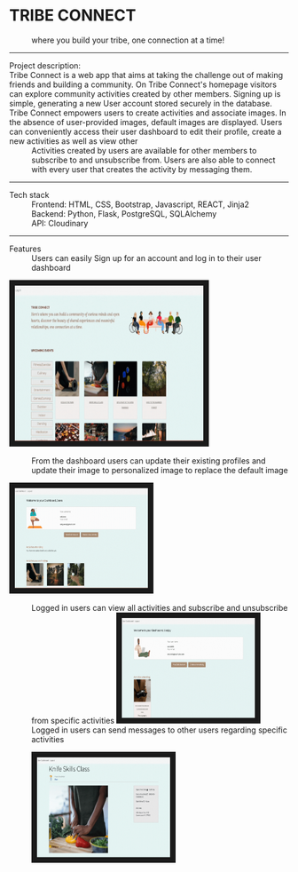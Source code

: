 <dl> 
    <h1>TRIBE CONNECT </h1>
    <dd> where you build your tribe, one connection at a time! </dd>
</dl>

____________________________


<dl> Project description:
    <dt>Tribe Connect is a web app that aims at taking the challenge out of making friends and building a community. 
On Tribe Connect's homepage visitors can explore community activities created by other members. 
Signing up is simple, generating a new User account stored securely in the database. 
Tribe Connect empowers users to create activities and associate images. 
In the absence of user-provided images, default images are displayed.
Users can conveniently access their user dashboard to edit their profile, create a new activities as well as view other</dt>

<dd>Activities created by users are available for other members to subscribe to and unsubscribe from. 
Users are also able to connect with every user that creates the activity by messaging them.</dd>
</dl>

____________________________

<dl> Tech stack

<dd>Frontend: HTML, CSS,  Bootstrap, Javascript, REACT, Jinja2</dd>
<dd>Backend: Python, Flask, PostgreSQL, SQLAlchemy</dd>
<dd>API: Cloudinary</dd>

</dl>

____________________________

<dl>
<dt>Features</dt>

<dd> Users can easily Sign up for an account and log in to their user dashboard </dd>

<img src="/static/gifs/Log_in.gif" 
alt="IMAGE ALT TEXT HERE" width="340" height="280" border="10" /></img>

<dd> From the  dashboard users can update their existing profiles and update their image to personalized image to replace the default image </dd>

<img src="/static/gifs/updateimage.gif" 
alt="IMAGE ALT TEXT HERE" width="240" height="180" border="10" /></img>

<dd> Logged in users can view all activities and subscribe and unsubscribe from specific activities 
<img src="/static/gifs/subscribe.gif" 
alt="IMAGE ALT TEXT HERE" width="240" height="180" border="10" /></img>

<dd> Logged in users can send messages to other users regarding specific activities 

<img src="/static/gifs/messages.gif" 
alt="IMAGE ALT TEXT HERE" width="240" height="180" border="10" /></img>


</dl>